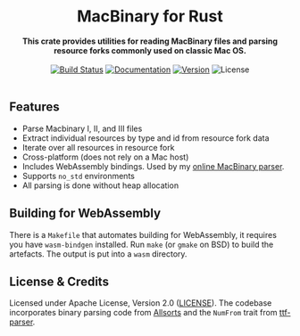 <h1 align="center">
  MacBinary for Rust
</h1>

<div align="center">
  <strong>This crate provides utilities for reading MacBinary files and parsing resource forks commonly used on classic Mac OS.</strong>
</div>

<br>

<div align="center">
  <a href="https://cirrus-ci.com/github/wezm/macbinary">
    <img src="https://api.cirrus-ci.com/github/wezm/macbinary.svg" alt="Build Status"></a>
  <a href="https://docs.rs/macbinary">
    <img src="https://docs.rs/macbinary/badge.svg" alt="Documentation"></a>
  <a href="https://crates.io/crates/macbinary">
    <img src="https://img.shields.io/crates/v/macbinary.svg" alt="Version"></a>
  <img src="https://img.shields.io/crates/l/macbinary.svg" alt="License">
</div>

<br>

Features
--------

* Parse Macbinary I, II, and III files
* Extract individual resources by type and id from resource fork data
* Iterate over all resources in resource fork
* Cross-platform (does not rely on a Mac host)
* Includes WebAssembly bindings. Used by my [online MacBinary parser][7bit-macbinary].
* Supports `no_std` environments
* All parsing is done without heap allocation

Building for WebAssembly
------------------------

There is a `Makefile` that automates building for WebAssembly, it requires you have
`wasm-bindgen` installed. Run `make` (or `gmake` on BSD) to build the artefacts.
The output is put into a `wasm` directory.

License & Credits
-----------------

Licensed under Apache License, Version 2.0 ([LICENSE](LICENSE)). The codebase incorporates
binary parsing code from [Allsorts](https://github.com/yeslogic/allsorts) and the
`NumFrom` trait from [ttf-parser].

[7bit-macbinary]: https://7bit.org/macbinary/
[ttf-parser]: https://github.com/RazrFalcon/ttf-parser/blob/eb6823889302cc55d40ae09c583c5f51324bdf44/src/parser.rs#L160

